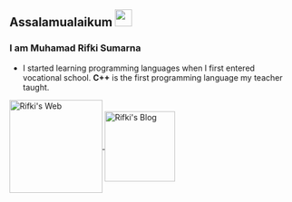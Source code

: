 ## Assalamualaikum <img src="https://raw.githubusercontent.com/iampavangandhi/iampavangandhi/master/gifs/Hi.gif" width="30px"></h2>

### I am Muhamad Rifki Sumarna
- I started learning programming languages ​​when I first entered vocational school. **C++** is the first programming language my teacher taught.

<a href="https://ikiitech.github.io/library">
  <img align="center" alt="Rifki's Web" width="164px" src="https://img.shields.io/badge/GitHub%20Pages-222222.svg?style=for-the-badge&logo=GitHub-Pages&logoColor=white" />
</a>
<a href="https://www.rifkiblog.eu.org">
  <img align="center" alt="Rifki's Blog" width="124px" src="https://img.shields.io/badge/Blogger-FF5722.svg?style=for-the-badge&logo=Blogger&logoColor=white" />
</a>
